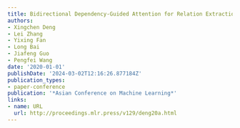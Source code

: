 ```yaml
---
title: Bidirectional Dependency-Guided Attention for Relation Extraction
authors:
- Xingchen Deng
- Lei Zhang
- Yixing Fan
- Long Bai
- Jiafeng Guo
- Pengfei Wang
date: '2020-01-01'
publishDate: '2024-03-02T12:16:26.877184Z'
publication_types:
- paper-conference
publication: '*Asian Conference on Machine Learning*'
links:
- name: URL
  url: http://proceedings.mlr.press/v129/deng20a.html
---
```


